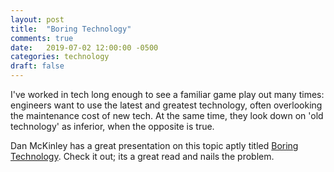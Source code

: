 ```yaml
---
layout: post
title:  "Boring Technology"
comments: true
date:   2019-07-02 12:00:00 -0500
categories: technology
draft: false
---
```


I've worked in tech long enough to see a familiar game play out many times: engineers want to use the latest and greatest technology, often overlooking the maintenance cost of new tech. At the same time, they look down on 'old technology' as inferior, when the opposite is true.

Dan McKinley has a great presentation on this topic aptly titled [Boring Technology](http://boringtechnology.club/). Check it out; its a great read and nails the problem.